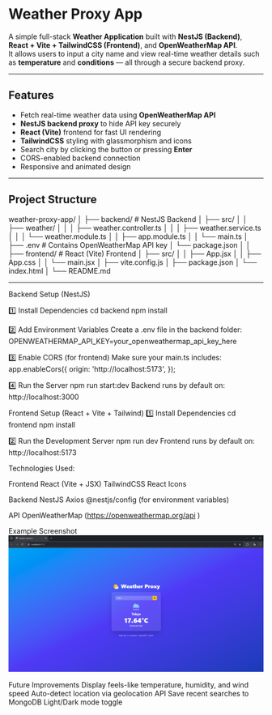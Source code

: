 # Weather Proxy App

A simple full-stack **Weather Application** built with **NestJS (Backend)**, **React + Vite + TailwindCSS (Frontend)**, and **OpenWeatherMap API**.  
It allows users to input a city name and view real-time weather details such as **temperature** and **conditions** — all through a secure backend proxy.

---

##  Features

-  Fetch real-time weather data using **OpenWeatherMap API**
-  **NestJS backend proxy** to hide API key securely
-  **React (Vite)** frontend for fast UI rendering
-  **TailwindCSS** styling with glassmorphism and icons
-  Search city by clicking the button or pressing **Enter**
-  CORS-enabled backend connection
-  Responsive and animated design

---

## Project Structure

weather-proxy-app/
│
├── backend/ # NestJS Backend
│ ├── src/
│ │ ├── weather/
│ │ │ ├── weather.controller.ts
│ │ │ ├── weather.service.ts
│ │ │ └── weather.module.ts
│ │ ├── app.module.ts
│ │ └── main.ts
│ ├── .env # Contains OpenWeatherMap API key
│ └── package.json
│ 
│
├── frontend/ # React (Vite) Frontend
│ ├── src/
│ │ ├── App.jsx
│ │ ├── App.css
│ │ └── main.jsx
│ ├── vite.config.js
│ ├── package.json
│ └── index.html
│
└── README.md


---


Backend Setup (NestJS)

1️⃣ Install Dependencies
cd backend
npm install


2️⃣ Add Environment Variables
Create a .env file in the backend folder:
OPENWEATHERMAP_API_KEY=your_openweathermap_api_key_here


3️⃣ Enable CORS (for frontend)
Make sure your main.ts includes:
app.enableCors({
  origin: 'http://localhost:5173',
});


4️⃣ Run the Server
npm run start:dev
Backend runs by default on:
http://localhost:3000


Frontend Setup (React + Vite + Tailwind)
1️⃣ Install Dependencies
cd frontend
npm install

2️⃣ Run the Development Server
npm run dev
Frontend runs by default on:
http://localhost:5173

Technologies Used:

Frontend
React (Vite + JSX)
TailwindCSS
React Icons

Backend
NestJS
Axios
@nestjs/config (for environment variables)

API
OpenWeatherMap (https://openweathermap.org/api
)

Example Screenshot
![alt text](image.png)

Future Improvements
Display feels-like temperature, humidity, and wind speed
Auto-detect location via geolocation API
Save recent searches to MongoDB
Light/Dark mode toggle